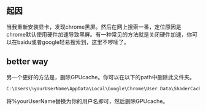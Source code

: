 ## 起因
当我重新安装显卡，发现chrome黑屏。然后在网上搜索一番，定位原因是chrome默认使用硬件加速导致黑屏。有一种常见的方法就是关闭硬件加速，你可以在baidu或者google轻易搜索到，这里不啰嗦了。
## better way
另一个更好的方法是，删除GPUcache。你可以在以下的path中删除此文件夹。
```c
C:\Users\%yourUserName\AppData\Local\Google\Chrome\User Data\ShaderCache
```
将%yourUserName替换为你的用户名即可，然后删除GPUcache。

